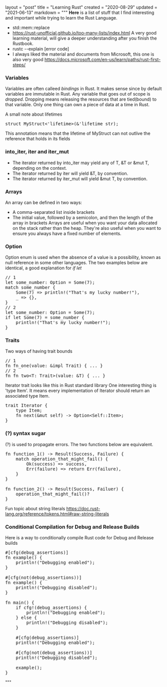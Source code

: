 layout = "post"
title = "Learning Rust"
created = "2020-08-29"
updated = "2021-06-13"
markdown = """
**Here** is a list of stuff that I find interesting and important while trying to learn the Rust Language.

* std::mem::replace
* https://rust-unofficial.github.io/too-many-lists/index.html
A very good learning material, will give a deeper understanding after you finish the Rustbook.
* rustc --explain [error code]
* I always liked the material and documents from Microsoft, this one is also very good
    https://docs.microsoft.com/en-us/learn/paths/rust-first-steps/

### Variables
Variables are often calleed _bindings_ in Rust. It makes sense since by default variables are immutable in Rust.
Any variable that goes out of scope is _dropped_. Dropping means releasing the resources that are tied(bound) to that variable.
Only one thing can own a piece of data at a time in Rust.

A small note about lifetimes
<pre class="prettyprint linenums">
struct MyStruct<'lifetime>(&'lifetime str);
</pre>
This annotation means that the lifetime of MyStruct can not outlive the reference that holds in its fields

### into_iter, iter and iter_mut
* The iterator returned by into_iter may yield any of T, &T or &mut T, depending on the context.
* The iterator returned by iter will yield &T, by convention.
* The iterator returned by iter_mut will yield &mut T, by convention.

### Arrays
An array can be defined in two ways:
* A comma-separated list inside brackets
* The initial value, followed by a semicolon, and then the length of the array in brackets
Arrays are useful when you want your data allocated on the stack rather than the heap. They're also useful when you want to ensure you always have a fixed number of elements.

### Option
Option<T> enum is used when the absence of a value is a possibility, known as null reference in some other languages.
The two examples below are identical, a good explanation for _if let_
<pre class="prettyprint linenums">
// 1
let some_number: Option<u8> = Some(7);
match some_number {
    Some(7) => println!("That's my lucky number!"),
    _ => {},
}
// 2
let some_number: Option<u8> = Some(7);
if let Some(7) = some_number {
    println!("That's my lucky number!");
}
</pre>

### Traits
Two ways of having trait bounds
<pre class="prettyprint linenums">
// 1
fn fn_one(value: &impl Trait) { ... }
// 2
fn fn_two&lt;T: Trait&gt;(value: &T) { ... }
</pre>

Iterator trait looks like this in Rust standard library
One interesting thing is 'type Item'. It means every implementation of Iterator should return an associated type Item. 
<pre class="prettyprint linenums">
trait Iterator {
    type Item;
    fn next(&mut self) -> Option&lt;Self::Item&gt;;
}
</pre>

### (?) syntax sugar
(?) is used to propagate errors. The two functions below are equivalent.
<pre class="prettyprint linenums">
fn function_1() -> Result(Success, Failure) {
	match operation_that_might_fail() {
		Ok(success) => success,
		Err(failure) => return Err(failure),
	}
}

fn function_2() -> Result(Success, Failuer) {
	operation_that_might_fail()?
}
</pre>

Fun topic about string literals
https://doc.rust-lang.org/reference/tokens.html#raw-string-literals

### Conditional Compilation for Debug and Release Builds
Here is a way to conditionally compile Rust code for Debug and Release builds
<pre class="prettyprint linenums">
#[cfg(debug_assertions)]
fn example() {
    println!("Debugging enabled");
}

#[cfg(not(debug_assertions))]
fn example() {
    println!("Debugging disabled");
}

fn main() {
    if cfg!(debug_assertions) {
        println!("Debugging enabled");
    } else {
        println!("Debugging disabled");
    }

    #[cfg(debug_assertions)]
    println!("Debugging enabled");

    #[cfg(not(debug_assertions))]
    println!("Debugging disabled");

    example();
}
</pre>
"""